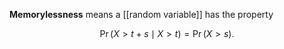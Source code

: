 **Memorylessness** means a [[random variable]] has the property

$$
{\displaystyle \Pr(X>t+s\mid X>t)=\Pr(X>s).}
$$